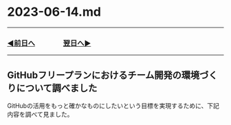 # 2023-06-14.md

---
### [◀️前日へ](https://github.com/yuasys/chatty-journal/blob/main/2023/06/2023-06-13.md)&emsp;&emsp;&emsp;&emsp;[翌日へ▶️](https://github.com/yuasys/chatty-journal/blob/main/2023/06/2023-06-15.md)
---

## GitHubフリープランにおけるチーム開発の環境づくりについて調べました

GitHubの活用をもっと確かなものにしたいという目標を実現するために、下記内容を調べて見ました。



